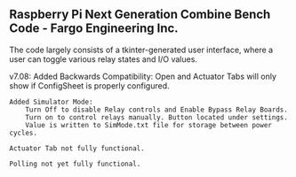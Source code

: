 Raspberry Pi Next Generation Combine Bench Code - Fargo Engineering Inc.
-------------------------------------------------------------------------

The code largely consists of a tkinter-generated user interface, where a user can toggle various relay states and I/O values.


v7.08:
    Added Backwards Compatibility: 
        Open and Actuator Tabs will only show if ConfigSheet is properly configured.

    Added Simulator Mode: 
        Turn Off to disable Relay controls and Enable Bypass Relay Boards. 
        Turn on to control relays manually. Button located under settings.
        Value is written to SimMode.txt file for storage between power cycles.

    Actuator Tab not fully functional.

    Polling not yet fully functional.